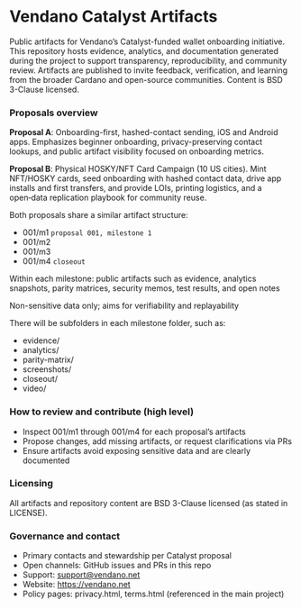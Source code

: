 # Vendano Catalyst Artifacts

Public artifacts for Vendano’s Catalyst-funded wallet onboarding initiative. This repository hosts evidence, analytics, and documentation generated during the project to support transparency, reproducibility, and community review. Artifacts are published to invite feedback, verification, and learning from the broader Cardano and open-source communities. Content is BSD 3-Clause licensed.

### Proposals overview

**Proposal A**: Onboarding-first, hashed-contact sending, iOS and Android apps. Emphasizes beginner onboarding, privacy-preserving contact lookups, and public artifact visibility focused on onboarding metrics.

**Proposal B**: Physical HOSKY/NFT Card Campaign (10 US cities). Mint NFT/HOSKY cards, seed onboarding with hashed contact data, drive app installs and first transfers, and provide LOIs, printing logistics, and a open‑data replication playbook for community reuse.

Both proposals share a similar artifact structure:

- 001/m1 `proposal 001, milestone 1`
- 001/m2 
- 001/m3
- 001/m4 `closeout`

Within each milestone: public artifacts such as evidence, analytics snapshots, parity matrices, security memos, test results, and open notes

Non-sensitive data only; aims for verifiability and replayability

There will be subfolders in each milestone folder, such as:

- evidence/
- analytics/
- parity-matrix/
- screenshots/
- closeout/
- video/

### How to review and contribute (high level)

- Inspect 001/m1 through 001/m4 for each proposal’s artifacts
- Propose changes, add missing artifacts, or request clarifications via PRs
- Ensure artifacts avoid exposing sensitive data and are clearly documented

### Licensing

All artifacts and repository content are BSD 3-Clause licensed (as stated in LICENSE).

### Governance and contact

- Primary contacts and stewardship per Catalyst proposal
- Open channels: GitHub issues and PRs in this repo
- Support: support@vendano.net
- Website: https://vendano.net
- Policy pages: privacy.html, terms.html (referenced in the main project)
